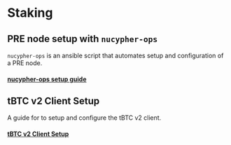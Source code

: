 # Staking

## PRE node setup with `nucypher-ops`&#x20;

`nucypher-ops` is an ansible script that automates setup and configuration of a PRE node.

#### [nucypher-ops setup guide](../advanced-options/tbtc-v2-binary-installation/pre-node-setup.md)

## tBTC v2 Client Setup

A guide for to setup and configure the tBTC v2 client.

#### [tBTC v2 Client Setup](tbtc-v2-node-setup/)

